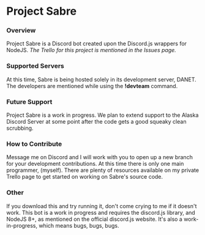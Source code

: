 # Project Sabre
### Overview
Project Sabre is a Discord bot created upon the Discord.js wrappers for NodeJS.
*The Trello for this project is mentioned in the Issues page.*
### Supported Servers
At this time, Sabre is being hosted solely in its development server, DANET.
The developers are mentioned while using the **!devteam** command.
### Future Support
Project Sabre is a work in progress. We plan to extend support to the Alaska Discord Server at some point after the code gets a good squeaky clean scrubbing.
### How to Contribute
Message me on Discord and I will work with you to open up a new branch for your development contributions. At this time there is only one main programmer, (myself). There are plenty of resources available on my private Trello page to get started on working on Sabre's source code.
### Other
If you download this and try running it, don't come crying to me if it doesn't work. This bot is a work in progress and requires the discord.js library, and NodeJS 8+, as mentioned on the official discord.js website. It's also a work-in-progress, which means bugs, bugs, bugs.
